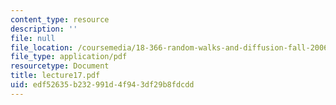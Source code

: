 ```yaml
---
content_type: resource
description: ''
file: null
file_location: /coursemedia/18-366-random-walks-and-diffusion-fall-2006/edf52635b232991d4f943df29b8fdcdd_lecture17.pdf
file_type: application/pdf
resourcetype: Document
title: lecture17.pdf
uid: edf52635-b232-991d-4f94-3df29b8fdcdd
---
```

